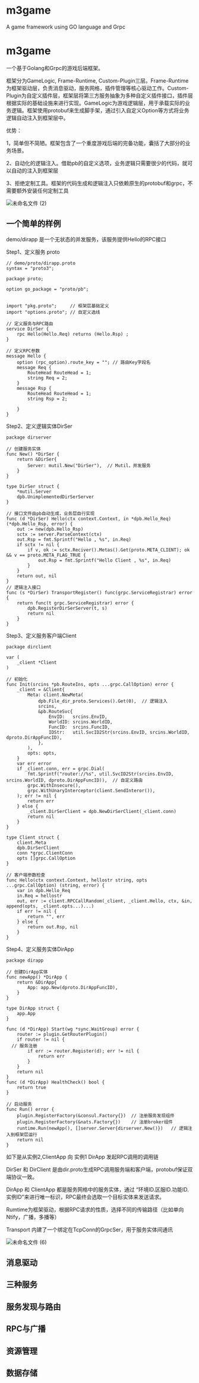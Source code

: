 # m3game

A game framework using GO language and Grpc

# m3game

一个基于Golang和Grpc的游戏后端框架。

框架分为GameLogic, Frame-Runtime, Custom-Plugin三层。Frame-Runtime为框架驱动层，负责消息驱动，服务网格，插件管理等核心驱动工作。Custom-Plugin为自定义插件层，框架层将第三方服务抽象为多种自定义插件接口，插件层根据实际的基础设施来进行实现。GameLogic为游戏逻辑层，用于承载实际的业务逻辑。框架使用protobuf来生成脚手架，通过引入自定义Option等方式将业务逻辑自动注入到框架层中。

优势：

1，简单但不简陋。框架包含了一个重度游戏后端的完备功能，囊括了大部分的业务场景。

2、自动化的逻辑注入。借助pb的自定义选项，业务逻辑只需要很少的代码，就可以自动的注入到框架层

3、拒绝定制工具。框架的代码生成和逻辑注入只依赖原生的protobuf和grpc，不需要额外安装任何定制工具

![未命名文件 (2)](https://user-images.githubusercontent.com/16680818/222721483-8f14f7f2-7bb9-4eb2-8688-1367a67ed2ac.png)

## 一个简单的样例

demo/dirapp 是一个无状态的并发服务，该服务提供Hello的RPC接口

Step1、定义服务 proto

```
// demo/proto/dirapp.proto
syntax = "proto3";

package proto;

option go_package = "proto/pb";


import "pkg.proto";     // 框架层基础定义
import "options.proto"; // 自定义选线

// 定义服务与RPC路由
service DirSer {
    rpc Hello(Hello.Req) returns (Hello.Rsp) ;
}

// 定义RPC参数
message Hello {
    option (rpc_option).route_key = ""; // 路由Key字段名
    message Req {
        RouteHead RouteHead = 1;
        string Req = 2;
    }
    message Rsp {
        RouteHead RouteHead = 1;
        string Rsp = 2;

    }
}
```
Step2、定义逻辑实体DirSer
```
package dirserver

// 创建服务实体
func New() *DirSer {
	return &DirSer{
		Server: mutil.New("DirSer"),  // Mutil，并发服务
	}
}

type DirSer struct {
	*mutil.Server
	dpb.UnimplementedDirSerServer
}

// 接口文件由pb自动生成，业务层自行实现
func (d *DirSer) Hello(ctx context.Context, in *dpb.Hello_Req) (*dpb.Hello_Rsp, error) {
	out := new(dpb.Hello_Rsp)
	sctx := server.ParseContext(ctx)
	out.Rsp = fmt.Sprintf("Hello , %s", in.Req)
	if sctx != nil {
		if v, ok := sctx.Reciver().Metas().Get(proto.META_CLIENT); ok && v == proto.META_FLAG_TRUE {
			out.Rsp = fmt.Sprintf("Hello Client , %s", in.Req)
		}
	}
	return out, nil
}
// 逻辑注入接口
func (s *DirSer) TransportRegister() func(grpc.ServiceRegistrar) error {
	return func(t grpc.ServiceRegistrar) error {
		dpb.RegisterDirSerServer(t, s)
		return nil
	}
}
```
Step3、定义服务客户端Client
```
package dirclient

var (
	_client *Client
)

// 初始化
func Init(srcins *pb.RouteIns, opts ...grpc.CallOption) error {
	_client = &Client{
		Meta: client.NewMeta(
			dpb.File_dir_proto.Services().Get(0),  // 逻辑注入
			srcins,
			&pb.RouteSvc{
				EnvID:   srcins.EnvID,
				WorldID: srcins.WorldID,
				FuncID:  srcins.FuncID,
				IDStr:   util.SvcID2Str(srcins.EnvID, srcins.WorldID, dproto.DirAppFuncID),
			},
		),
		opts: opts,
	}
	var err error
	if _client.conn, err = grpc.Dial(
		fmt.Sprintf("router://%s", util.SvcID2Str(srcins.EnvID, srcins.WorldID, dproto.DirAppFuncID)),  // 自定义路由
		grpc.WithInsecure(),
		grpc.WithUnaryInterceptor(client.SendInteror()),
	); err != nil {
		return err
	} else {
		_client.DirSerClient = dpb.NewDirSerClient(_client.conn)
		return nil
	}
}

type Client struct {
	client.Meta
	dpb.DirSerClient
	conn *grpc.ClientConn
	opts []grpc.CallOption
}

// 客户端参数检查
func Hello(ctx context.Context, hellostr string, opts ...grpc.CallOption) (string, error) {
	var in dpb.Hello_Req
	in.Req = hellostr
	out, err := client.RPCCallRandom(_client, _client.Hello, ctx, &in, append(opts, _client.opts...)...)
	if err != nil {
		return "", err
	} else {
		return out.Rsp, nil
	}
}
```


Step4、定义服务实体DirApp
```
package dirapp

// 创建DirApp实体
func newApp() *DirApp {
	return &DirApp{
		App: app.New(dproto.DirAppFuncID),  
	}
}

type DirApp struct {
	app.App
}

func (d *DirApp) Start(wg *sync.WaitGroup) error {
	router := plugin.GetRouterPlugin()
	if router != nil {
  // 服务注册
		if err := router.Register(d); err != nil {
			return err
		}
	}
	return nil
}
func (d *DirApp) HealthCheck() bool {
	return true
}

// 启动服务
func Run() error {
	plugin.RegisterFactory(&consul.Factory{})  // 注册服务发现组件
	plugin.RegisterFactory(&nats.Factory{})    // 注册broker组件
	runtime.Run(newApp(), []server.Server{dirserver.New()})   // 逻辑注入到框架层运行
	return nil
}
```
如下是从实例2,ClientApp 向 实例1 DirApp 发起RPC调用的调用链

DirSer 和 DirClient 是由dir.proto生成RPC调用服务端和客户端，protobuf保证双端协议一致。

DirApp 和 ClientApp 都是服务网格中的服务实体，通过 “环境ID.区服ID.功能ID.实例ID”来进行唯一标识，RPC最终会选取一个目标实体来发送请求。

Rumtime为框架驱动，根据RPC请求的性质，选择不同的传输路径（比如单向Ntify，广播，多播等）

Transport 内建了一个绑定在TcpConn的GrpcSer，用于服务实体间通讯

![未命名文件 (6)](https://user-images.githubusercontent.com/16680818/222782344-279fe08d-73f9-40f6-8bf2-5e3d4d56510e.png)


## 消息驱动

## 三种服务

## 服务发现与路由

## RPC与广播

## 资源管理

## 数据存储

